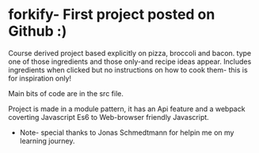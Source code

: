 # forkify- First project posted on Github :)

Course derived project based explicitly on pizza, broccoli and bacon. type one of those ingredients and those only-and recipe ideas appear.
Includes ingredients when clicked but no instructions on how to cook them- this is for inspiration only!

Main bits of code are in the src file.

Project is made in a module pattern, it has an Api feature and a webpack coverting Javascript Es6 to Web-browser friendly Javascript.

- Note- special thanks to Jonas Schmedtmann for helpin me on my learning journey.
